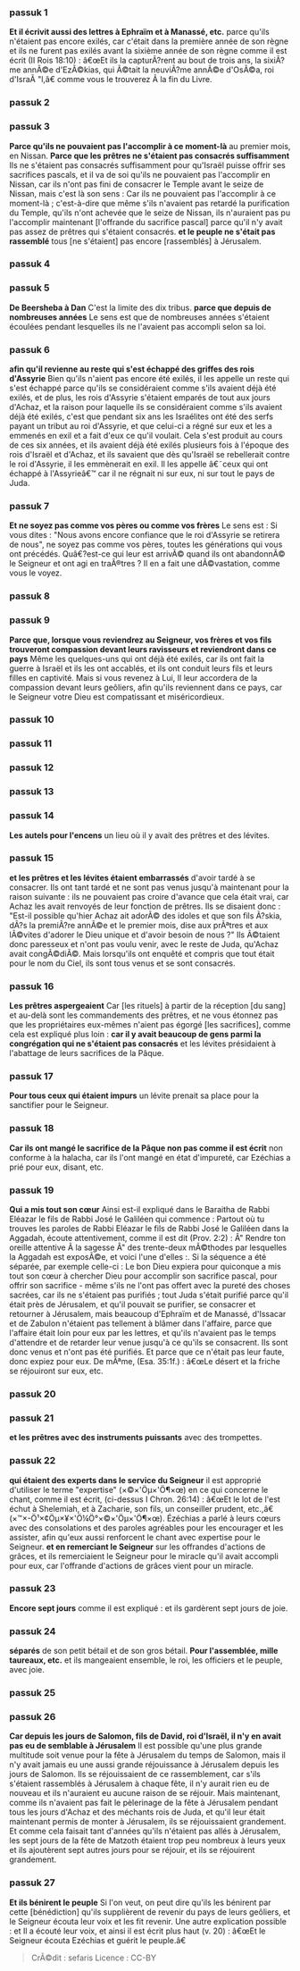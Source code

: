 
### passuk 1
<b>Et il écrivit aussi des lettres à Ephraïm et à Manassé, etc.</b> parce qu'ils n'étaient pas encore exilés, car c'était dans la première année de son règne et ils ne furent pas exilés avant la sixième année de son règne comme il est écrit (II Rois 18:10) : â€œEt ils la capturÃ?rent au bout de trois ans, la sixiÃ?me annÃ©e d'EzÃ©kias, qui Ã©tait la neuviÃ?me annÃ©e d'OsÃ©a, roi d'IsraÃ "l,â€ comme vous le trouverez Ã la fin du Livre.

### passuk 2

### passuk 3
<b>Parce qu'ils ne pouvaient pas l'accomplir à ce moment-là</b> au premier mois, en Nissan.
<b>Parce que les prêtres ne s'étaient pas consacrés suffisamment</b> Ils ne s'étaient pas consacrés suffisamment pour qu'Israël puisse offrir ses sacrifices pascals, et il va de soi qu'ils ne pouvaient pas l'accomplir en Nissan, car ils n'ont pas fini de consacrer le Temple avant le seize de Nissan, mais c'est là son sens : Car ils ne pouvaient pas l'accomplir à ce moment-là ; c'est-à-dire que même s'ils n'avaient pas retardé la purification du Temple, qu'ils n'ont achevée que le seize de Nissan, ils n'auraient pas pu l'accomplir maintenant [l'offrande du sacrifice pascal] parce qu'il n'y avait pas assez de prêtres qui s'étaient consacrés.
<b>et le peuple ne s'était pas rassemblé</b> tous [ne s'étaient] pas encore [rassemblés] à Jérusalem.

### passuk 4

### passuk 5
<b>De Beersheba à Dan</b> C'est la limite des dix tribus.
<b>parce que depuis de nombreuses années</b> Le sens est que de nombreuses années s'étaient écoulées pendant lesquelles ils ne l'avaient pas accompli selon sa loi.

### passuk 6
<b>afin qu'il revienne au reste qui s'est échappé des griffes des rois d'Assyrie</b> Bien qu'ils n'aient pas encore été exilés, il les appelle un reste qui s'est échappé parce qu'ils se considéraient comme s'ils avaient déjà été exilés, et de plus, les rois d'Assyrie s'étaient emparés de tout aux jours d'Achaz, et la raison pour laquelle ils se considéraient comme s'ils avaient déjà été exilés, c'est que pendant six ans les Israélites ont été des serfs payant un tribut au roi d'Assyrie, et que celui-ci a régné sur eux et les a emmenés en exil et a fait d'eux ce qu'il voulait. Cela s'est produit au cours de ces six années, et ils avaient déjà été exilés plusieurs fois à l'époque des rois d'Israël et d'Achaz, et ils savaient que dès qu'Israël se rebellerait contre le roi d'Assyrie, il les emmènerait en exil. Il les appelle â€˜ceux qui ont échappé à l'Assyrieâ€™ car il ne régnait ni sur eux, ni sur tout le pays de Juda.

### passuk 7
<b>Et ne soyez pas comme vos pères ou comme vos frères</b> Le sens est : Si vous dites : "Nous avons encore confiance que le roi d'Assyrie se retirera de nous", ne soyez pas comme vos pères, toutes les générations qui vous ont précédés. Quâ€?est-ce qui leur est arrivÃ© quand ils ont abandonnÃ© le Seigneur et ont agi en traÃ®tres ? Il en a fait une dÃ©vastation, comme vous le voyez.

### passuk 8

### passuk 9
<b>Parce que, lorsque vous reviendrez au Seigneur, vos frères et vos fils trouveront compassion devant leurs ravisseurs et reviendront dans ce pays</b> Même les quelques-uns qui ont déjà été exilés, car ils ont fait la guerre à Israël et ils les ont accablés, et ils ont conduit leurs fils et leurs filles en captivité. Mais si vous revenez à Lui, Il leur accordera de la compassion devant leurs geôliers, afin qu'ils reviennent dans ce pays, car le Seigneur votre Dieu est compatissant et miséricordieux.

### passuk 10

### passuk 11

### passuk 12

### passuk 13

### passuk 14
<b>Les autels pour l'encens</b> un lieu où il y avait des prêtres et des lévites.

### passuk 15
<b>et les prêtres et les lévites étaient embarrassés</b> d'avoir tardé à se consacrer. Ils ont tant tardé et ne sont pas venus jusqu'à maintenant pour la raison suivante : ils ne pouvaient pas croire d'avance que cela était vrai, car Achaz les avait renvoyés de leur fonction de prêtres. Ils se disaient donc : "Est-il possible qu'hier Achaz ait adorÃ© des idoles et que son fils Ã?skia, dÃ?s la premiÃ?re annÃ©e et le premier mois, dise aux prÃªtres et aux lÃ©vites d'adorer le Dieu unique et d'avoir besoin de nous ?" Ils Ã©taient donc paresseux et n'ont pas voulu venir, avec le reste de Juda, qu'Achaz avait congÃ©diÃ©. Mais lorsqu'ils ont enquêté et compris que tout était pour le nom du Ciel, ils sont tous venus et se sont consacrés.

### passuk 16
<b>Les prêtres aspergeaient</b> Car [les rituels] à partir de la réception [du sang] et au-delà sont les commandements des prêtres, et ne vous étonnez pas que les propriétaires eux-mêmes n'aient pas égorgé [les sacrifices], comme cela est expliqué plus loin : <b>car il y avait beaucoup de gens parmi la congrégation qui ne s'étaient pas consacrés</b> et les lévites présidaient à l'abattage de leurs sacrifices de la Pâque.

### passuk 17
<b>Pour tous ceux qui étaient impurs</b> un lévite prenait sa place pour la sanctifier pour le Seigneur.

### passuk 18
<b>Car ils ont mangé le sacrifice de la Pâque non pas comme il est écrit</b> non conforme à la halacha, car ils l'ont mangé en état d'impureté, car Ezéchias a prié pour eux, disant, etc.

### passuk 19
<b>Qui a mis tout son cœur</b> Ainsi est-il expliqué dans le Baraitha de Rabbi Eléazar le fils de Rabbi José le Galiléen qui commence : Partout où tu trouves les paroles de Rabbi Eléazar le fils de Rabbi José le Galiléen dans la Aggadah, écoute attentivement, comme il est dit (Prov. 2:2) : Â" Rendre ton oreille attentive Ã la sagesse Â" des trente-deux mÃ©thodes par lesquelles la Aggadah est exposÃ©e, et voici l'une d'elles :. Si la séquence a été séparée, par exemple celle-ci : Le bon Dieu expiera pour quiconque a mis tout son cœur à chercher Dieu pour accomplir son sacrifice pascal, pour offrir son sacrifice - même s'ils ne l'ont pas offert avec la pureté des choses sacrées, car ils ne s'étaient pas purifiés ; tout Juda s'était purifié parce qu'il était près de Jérusalem, et qu'il pouvait se purifier, se consacrer et retourner à Jérusalem, mais beaucoup d'Ephraïm et de Manassé, d'Issacar et de Zabulon n'étaient pas tellement à blâmer dans l'affaire, parce que l'affaire était loin pour eux par les lettres, et qu'ils n'avaient pas le temps d'attendre et de retarder leur venue jusqu'à ce qu'ils se consacrent. Ils sont donc venus et n'ont pas été purifiés. Et parce que ce n'était pas leur faute, donc expiez pour eux. De mÃªme, (Esa. 35:1f.) : â€œLe désert et la friche se réjouiront sur eux, etc.

### passuk 20

### passuk 21
<b>et les prêtres avec des instruments puissants</b> avec des trompettes.

### passuk 22
<b>qui étaient des experts dans le service du Seigneur</b> il est approprié d'utiliser le terme "expertise" (×©×'Öµ×'Ö¶×œ) en ce qui concerne le chant, comme il est écrit, (ci-dessus I Chron. 26:14) : â€œEt le lot de l'est échut à Shelemiah, et à Zacharie, son fils, un conseiller prudent, etc.,â€ (×™×-Ö¹×¢Öµ×¥×'Ö¼Ö°×©×'Öµ×'Ö¶×œ). Ézéchias a parlé à leurs cœurs avec des consolations et des paroles agréables pour les encourager et les assister, afin qu'eux aussi renforcent le chant avec expertise pour le Seigneur.
<b>et en remerciant le Seigneur</b> sur les offrandes d'actions de grâces, et ils remerciaient le Seigneur pour le miracle qu'il avait accompli pour eux, car l'offrande d'actions de grâces vient pour un miracle.

### passuk 23
<b>Encore sept jours</b> comme il est expliqué : et ils gardèrent sept jours de joie.

### passuk 24
<b>séparés</b> de son petit bétail et de son gros bétail.
<b>Pour l'assemblée, mille taureaux, etc.</b> et ils mangeaient ensemble, le roi, les officiers et le peuple, avec joie.

### passuk 25

### passuk 26
<b>Car depuis les jours de Salomon, fils de David, roi d'Israël, il n'y en avait pas eu de semblable à Jérusalem</b> Il est possible qu'une plus grande multitude soit venue pour la fête à Jérusalem du temps de Salomon, mais il n'y avait jamais eu une aussi grande réjouissance à Jérusalem depuis les jours de Salomon. Ils se réjouissaient de ce rassemblement, car s'ils s'étaient rassemblés à Jérusalem à chaque fête, il n'y aurait rien eu de nouveau et ils n'auraient eu aucune raison de se réjouir. Mais maintenant, comme ils n'avaient pas fait le pèlerinage de la fête à Jérusalem pendant tous les jours d'Achaz et des méchants rois de Juda, et qu'il leur était maintenant permis de monter à Jérusalem, ils se réjouissaient grandement. Et comme cela faisait tant d'années qu'ils n'étaient pas allés à Jérusalem, les sept jours de la fête de Matzoth étaient trop peu nombreux à leurs yeux et ils ajoutèrent sept autres jours pour se réjouir, et ils se réjouirent grandement.

### passuk 27
<b>Et ils bénirent le peuple</b> Si l'on veut, on peut dire qu'ils les bénirent par cette [bénédiction] qu'ils supplièrent de revenir du pays de leurs geôliers, et le Seigneur écouta leur voix et les fit revenir. Une autre explication possible : et Il a écouté leur voix, et ainsi il est écrit plus haut (v. 20) : â€œEt le Seigneur écouta Ezéchias et guérit le peuple.â€

>CrÃ©dit : sefaris
>Licence : CC-BY